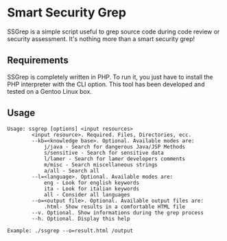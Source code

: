 # Smart Security Grep #

SSGrep is a simple script useful to grep source code during code review
or security assessment.
It's nothing more than a smart security grep!

## Requirements ##

SSGrep is completely written in PHP. To run it, you just have to install
the PHP interpreter with the CLI option.
This tool has been developed and tested on a Gentoo Linux box.

## Usage ##
```
Usage: ssgrep [options] <input resources>
		<input resource>. Required. Files, Directories, ecc.
		--kb=<knowledge base>. Optional. Available modes are:
			j/java - Search for dangerous Java/JSP Methods
			s/sensitive - Search for sensitive data 
			l/lamer - Search for lamer developers comments
			m/misc - Search miscellaneous strings
			a/all - Search all
		--l=<language>. Optional. Available modes are:
			eng - Look for english keywords
			ita - Look for italian keywords
			all - Consider all languages
		--o=<output file>. Optional. Available output files are:
			.html- Show results in a comfortable HTML file
		--v. Optional. Show informations during the grep process
		--h. Optional. Display this help

Example: ./ssgrep --o=result.html /output
```